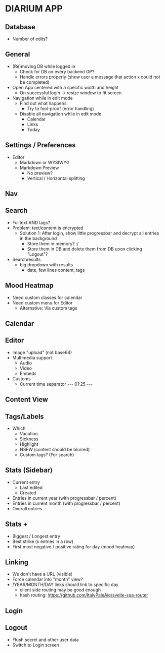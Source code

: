 # DIARIUM APP

## Database

- Number of edits?

## General

- (Re)moving DB while logged in
  - Check for DB on every backend OP?
  - Handle errors properly (show user a message that action x could not be completed)
- Open App centered with a specific width and height
  - On successful login -> resize window to fit screen
- Navigation while in edit mode
  - Find out what happens
    - Try to fool-proof (error handling)
  - Disable all navigation while in edit mode
    - Calendar
    - Links
    - Today

## Settings / Preferences

- Editor
  - Markdown or WYSIWYG
  - Markdown Preview
    - No preview?
    - Vertical / Horizontal splitting

## Nav

## Search

- Fulltext AND tags?
- Problem: text/content is encrypted
  - Solution 1: After login, show little progressbar and decrypt all entries in the background
    - Store them in memory? :/
    - Store them in DB and delete them from DB upon clicking "Logout"?
- Searchresults
  - big dropdown with results
    - date, few lines content, tags

## Mood Heatmap

- Need custom classes for calendar
- Need custom menu for Editor
  - Alternative: Via custom tags

## Calendar

## Editor

- Image "upload" (not base64)
- Multimedia support
  - Audio
  - Video
  - Embeds
- Customs
  - Current time separator  --- 01:25 ---

## Content View

## Tags/Labels

- Which
  - Vacation
  - Sickness
  - Highlight
  - NSFW (content should be blurred)
  - Custom tags? (For search)

## Stats (Sidebar)

- Current entry
  - Last edited
  - Created
- Entries in current year (with progressbar / percent)
- Entries in current month (with progressbar / percent)
- Overall entries

## Stats +

- Biggest / Longest entry
- Best strike (x entries in a row)
- First most negative / positive rating for day (mood heatmap)

## Linking

- We don't have a URL (visible)
- Force calendar into "month" view?
- /YEAR/MONTH/DAY links should link to specific day
  - client side routing may be good enough
  - hash routing: <https://github.com/ItalyPaleAle/svelte-spa-router>

## Login

## Logout

- Flush secret and other user data
- Switch to Login screen
